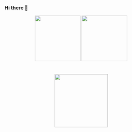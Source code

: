 ### Hi there 👋
<!--
**DianaKov/DianaKov** is a ✨ _special_ ✨ repository because its `README.md` (this file) appears on your GitHub profile.

Here are some ideas to get you started:

- 🔭 I’m currently working on ...
- 🌱 I’m currently learning ...
- 👯 I’m looking to collaborate on ...
- 🤔 I’m looking for help with ...
- 💬 Ask me about ...
- 📫 How to reach me: ...
- 😄 Pronouns: ...
- ⚡ Fun fact: ...
-->

<p align='center'>
   <a href="https://github-readme-stats.vercel.app/api?username=DianaKov&show_icons=true&count_private=true"><img
           height=150
           src="https://github-readme-stats.vercel.app/api?username=Dianakov&show_icons=true&count_private=true"/></a>
   <a href="https://github.com/DianaKov/github-readme-stats"><img height=150
                                                                  src="https://github-readme-stats.vercel.app/api/top-langs/?username=dianaKov&layout=compact"/></a>
</p>

<div align="center" style="margin: 40px 0">
   <a href="https://github.com/DianaKov/github-profile-views-counter">
       <img width="175px" src="https://komarev.com/ghpvc/?username=DianaKov&color=DE002D">
   </a>
</div>
